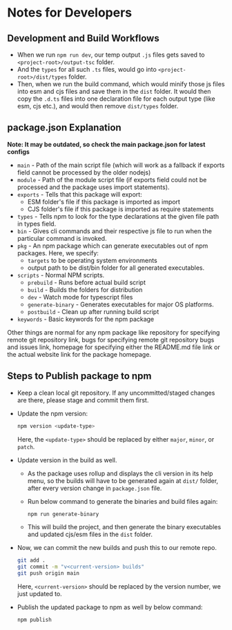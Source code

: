 # Notes for Developers

## Development and Build Workflows

- When we run `npm run dev`, our temp output `.js` files gets saved to `<project-root>/output-tsc` folder.
- And the `types` for all such `.ts` files, would go into `<project-root>/dist/types` folder.
- Then, when we run the build command, which would minify those js files into esm and cjs files and save them in the `dist` folder. It would then copy the `.d.ts` files into one declaration file for each output type (like esm, cjs etc.), and would then remove `dist/types` folder.

## package.json Explanation

**Note: It may be outdated, so check the main package.json for latest configs**

- `main` - Path of the main script file (which will work as a fallback if exports field cannot be processed by the older nodejs)
- `module` - Path of the module script file (if exports field could not be processed and the package uses import statements).
- `exports` - Tells that this package will export:
  - ESM folder's file if this package is imported as import
  - CJS folder's file if this package is imported as require statements
- `types` - Tells npm to look for the type declarations at the given file path in types field.
- `bin` - Gives cli commands and their respective js file to run when the particular command is invoked.
- `pkg` - An npm package which can generate executables out of npm packages. Here, we specify:
  - `targets` to be operating system environments
  - output path to be dist/bin folder for all generated executables.
- `scripts` - Normal NPM scripts.
  - `prebuild` - Runs before actual build script
  - `build` - Builds the folders for distribution
  - `dev` - Watch mode for typescript files
  - `generate-binary` - Generates executables for major OS platforms.
  - `postbuild` - Clean up after running build script
- `keywords` - Basic keywords for the npm package

Other things are normal for any npm package like repository for specifying remote git repository link, bugs for specifying remote git repository bugs and issues link, homepage for specifying either the README.md file link or the actual website link for the package homepage.

## Steps to Publish package to npm

- Keep a clean local git repository. If any uncommitted/staged changes are there, please stage and commit them first.

- Update the npm version:

  ```sh
  npm version <update-type>
  ```

  Here, the `<update-type>` should be replaced by either `major`, `minor`, or `patch`.

- Update version in the build as well.

  - As the package uses rollup and displays the cli version in its help menu, so the builds will have to be generated again at `dist/` folder, after every version change in `package.json` file.

  - Run below command to generate the binaries and build files again:

    ```sh
    npm run generate-binary
    ```

  - This will build the project, and then generate the binary executables and updated cjs/esm files in the `dist` folder.

- Now, we can commit the new builds and push this to our remote repo.

  ```sh
  git add .
  git commit -m "v<current-version> builds"
  git push origin main
  ```

  Here, `<current-version>` should be replaced by the version number, we just updated to.

- Publish the updated package to npm as well by below command:

  ```sh
  npm publish
  ```
